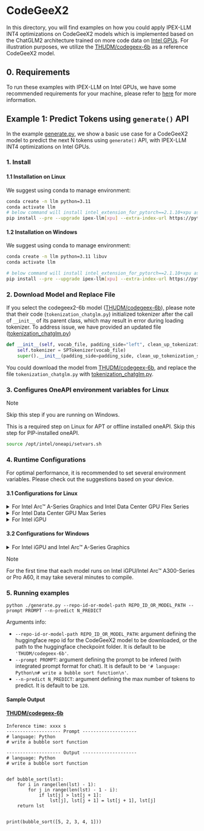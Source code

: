 # CodeGeeX2

In this directory, you will find examples on how you could apply IPEX-LLM INT4 optimizations on CodeGeeX2 models which is implemented based on the ChatGLM2 architecture trained on more code data on [Intel GPUs](../../../README.md). For illustration purposes, we utilize the [THUDM/codegeex-6b](https://huggingface.co/THUDM/codegeex2-6b) as a reference CodeGeeX2 model.

## 0. Requirements
To run these examples with IPEX-LLM on Intel GPUs, we have some recommended requirements for your machine, please refer to [here](../../../README.md#requirements) for more information.

## Example 1: Predict Tokens using `generate()` API
In the example [generate.py](./generate.py), we show a basic use case for a CodeGeeX2 model to predict the next N tokens using `generate()` API, with IPEX-LLM INT4 optimizations on Intel GPUs.

### 1. Install
#### 1.1 Installation on Linux
We suggest using conda to manage environment:
```bash
conda create -n llm python=3.11
conda activate llm
# below command will install intel_extension_for_pytorch==2.1.10+xpu as default
pip install --pre --upgrade ipex-llm[xpu] --extra-index-url https://pytorch-extension.intel.com/release-whl/stable/xpu/us/
```

#### 1.2 Installation on Windows
We suggest using conda to manage environment:
```bash
conda create -n llm python=3.11 libuv
conda activate llm

# below command will install intel_extension_for_pytorch==2.1.10+xpu as default
pip install --pre --upgrade ipex-llm[xpu] --extra-index-url https://pytorch-extension.intel.com/release-whl/stable/xpu/us/
```

### 2. Download Model and Replace File
If you select the codegeex2-6b model ([THUDM/codegeex-6b](https://huggingface.co/THUDM/codegeex2-6b)), please note that their code (`tokenization_chatglm.py`) initialized tokenizer after the call of `__init__` of its parent class, which may result in error during loading tokenizer. To address issue, we have provided an updated file ([tokenization_chatglm.py](./codegeex2-6b/tokenization_chatglm.py))

```python
def __init__(self, vocab_file, padding_side="left", clean_up_tokenization_spaces=False, **kwargs):
    self.tokenizer = SPTokenizer(vocab_file)
    super().__init__(padding_side=padding_side, clean_up_tokenization_spaces=clean_up_tokenization_spaces, **kwargs)
```

You could download the model from [THUDM/codegeex-6b](https://huggingface.co/THUDM/codegeex2-6b), and replace the file  `tokenization_chatglm.py` with [tokenization_chatglm.py](./codegeex2-6b/tokenization_chatglm.py).

### 3. Configures OneAPI environment variables for Linux

> [!NOTE]
> Skip this step if you are running on Windows.

This is a required step on Linux for APT or offline installed oneAPI. Skip this step for PIP-installed oneAPI.

```bash
source /opt/intel/oneapi/setvars.sh
```

### 4. Runtime Configurations
For optimal performance, it is recommended to set several environment variables. Please check out the suggestions based on your device.
#### 3.1 Configurations for Linux
<details>

<summary>For Intel Arc™ A-Series Graphics and Intel Data Center GPU Flex Series</summary>

```bash
export USE_XETLA=OFF
export SYCL_PI_LEVEL_ZERO_USE_IMMEDIATE_COMMANDLISTS=1
export SYCL_CACHE_PERSISTENT=1
```

</details>

<details>

<summary>For Intel Data Center GPU Max Series</summary>

```bash
export LD_PRELOAD=${LD_PRELOAD}:${CONDA_PREFIX}/lib/libtcmalloc.so
export SYCL_PI_LEVEL_ZERO_USE_IMMEDIATE_COMMANDLISTS=1
export SYCL_CACHE_PERSISTENT=1
export ENABLE_SDP_FUSION=1
```
> Note: Please note that `libtcmalloc.so` can be installed by `conda install -c conda-forge -y gperftools=2.10`.
</details>

<details>

<summary>For Intel iGPU</summary>

```bash
export SYCL_CACHE_PERSISTENT=1
```

</details>

#### 3.2 Configurations for Windows
<details>

<summary>For Intel iGPU and Intel Arc™ A-Series Graphics</summary>

```cmd
set SYCL_CACHE_PERSISTENT=1
```

</details>


> [!NOTE]
> For the first time that each model runs on Intel iGPU/Intel Arc™ A300-Series or Pro A60, it may take several minutes to compile.

### 5. Running examples
```
python ./generate.py --repo-id-or-model-path REPO_ID_OR_MODEL_PATH --prompt PROMPT --n-predict N_PREDICT
```

Arguments info:
- `--repo-id-or-model-path REPO_ID_OR_MODEL_PATH`: argument defining the huggingface repo id for the CodeGeeX2 model to be downloaded, or the path to the huggingface checkpoint folder. It is default to be `'THUDM/codegeex-6b'`.
- `--prompt PROMPT`: argument defining the prompt to be infered (with integrated prompt format for chat). It is default to be `'# language: Python\n# write a bubble sort function\n'`.
- `--n-predict N_PREDICT`: argument defining the max number of tokens to predict. It is default to be `128`.

#### Sample Output
#### [THUDM/codegeex-6b](https://huggingface.co/THUDM/codegeex-6b)
```log
Inference time: xxxx s
-------------------- Prompt --------------------
# language: Python
# write a bubble sort function

-------------------- Output --------------------
# language: Python
# write a bubble sort function


def bubble_sort(lst):
    for i in range(len(lst) - 1):
        for j in range(len(lst) - 1 - i):
            if lst[j] > lst[j + 1]:
                lst[j], lst[j + 1] = lst[j + 1], lst[j]
    return lst


print(bubble_sort([5, 2, 3, 4, 1]))
```
